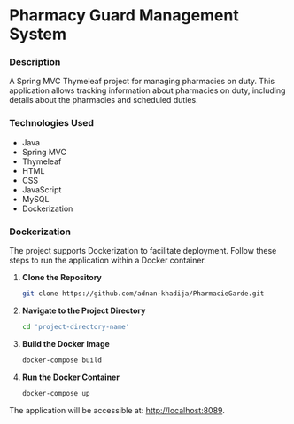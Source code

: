 
# Pharmacy Guard Management System

### Description

A Spring MVC Thymeleaf project for managing pharmacies on duty. This application allows tracking information about pharmacies on duty, including details about the pharmacies and scheduled duties.

### Technologies Used

- Java
- Spring MVC
- Thymeleaf
- HTML
- CSS
- JavaScript
- MySQL
- Dockerization

### Dockerization

The project supports Dockerization to facilitate deployment. Follow these steps to run the application within a Docker container.

1. **Clone the Repository**
   ```bash
   git clone https://github.com/adnan-khadija/PharmacieGarde.git
   ```

2. **Navigate to the Project Directory**
   ```bash
   cd 'project-directory-name'
   ```

3. **Build the Docker Image**
   ```bash
   docker-compose build
   ```

4. **Run the Docker Container**
   ```bash
   docker-compose up
   ```

The application will be accessible at: [http://localhost:8089](http://localhost:8089).
